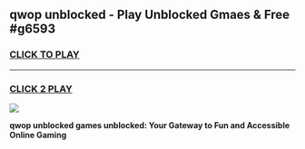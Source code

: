 
## qwop unblocked - Play Unblocked Gmaes & Free #g6593
<h3>
<a href="https://news.freeplayer.one?title=qwop_unblocked&ref=03M">CLICK TO PLAY</a></h3>
<hr>

<h3>
<a href="https://news.freeplayer.one?title=qwop_unblocked&ref=03M">CLICK 2 PLAY</a>
  
</h3>

<a href="https://news.freeplayer.one?title=qwop_unblocked&ref=03M"><img src="https://clearcache.store/games.png"></a>


**qwop unblocked games unblocked: Your Gateway to Fun and Accessible Online Gaming**
